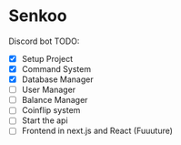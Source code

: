 # Senkoo
Discord bot
TODO:
- [x] Setup Project
- [x] Command System
- [x] Database Manager
- [ ] User Manager
- [ ] Balance Manager
- [ ] Coinflip system
- [ ] Start the api
- [ ] Frontend in next.js and React (Fuuuture)